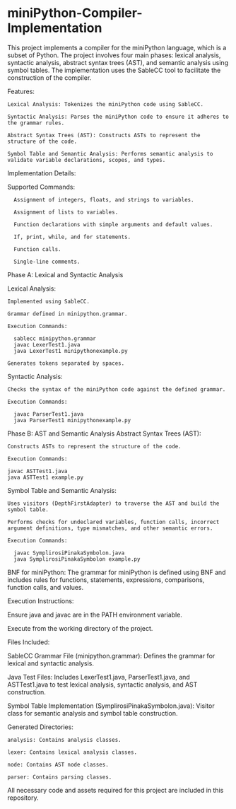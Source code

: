 # miniPython-Compiler-Implementation
This project implements a compiler for the miniPython language, which is a subset of Python. The project involves four main phases: lexical analysis, syntactic analysis, abstract syntax trees (AST), and semantic analysis using symbol tables. The implementation uses the SableCC tool to facilitate the construction of the compiler.

Features:

    Lexical Analysis: Tokenizes the miniPython code using SableCC.
    
    Syntactic Analysis: Parses the miniPython code to ensure it adheres to the grammar rules.
    
    Abstract Syntax Trees (AST): Constructs ASTs to represent the structure of the code.
    
    Symbol Table and Semantic Analysis: Performs semantic analysis to validate variable declarations, scopes, and types.

Implementation Details:

  Supported Commands:
  
      Assignment of integers, floats, and strings to variables.
      
      Assignment of lists to variables.
      
      Function declarations with simple arguments and default values.
      
      If, print, while, and for statements.
      
      Function calls.
      
      Single-line comments.

Phase A: Lexical and Syntactic Analysis

  Lexical Analysis:

    Implemented using SableCC.
    
    Grammar defined in minipython.grammar.
    
    Execution Commands:

      sablecc minipython.grammar
      javac LexerTest1.java
      java LexerTest1 minipythonexample.py
      
    Generates tokens separated by spaces.

  Syntactic Analysis:

    Checks the syntax of the miniPython code against the defined grammar.

    Execution Commands:
  
      javac ParserTest1.java
      java ParserTest1 minipythonexample.py

      
Phase B: AST and Semantic Analysis
  Abstract Syntax Trees (AST):
  
    Constructs ASTs to represent the structure of the code.
    
    Execution Commands:
    
    javac ASTTest1.java
    java ASTTest1 example.py
    
  Symbol Table and Semantic Analysis:
  
    Uses visitors (DepthFirstAdapter) to traverse the AST and build the symbol table.
    
    Performs checks for undeclared variables, function calls, incorrect argument definitions, type mismatches, and other semantic errors.
    
    Execution Commands:
    
      javac SymplirosiPinakaSymbolon.java
      java SymplirosiPinakaSymbolon example.py


BNF for miniPython: The grammar for miniPython is defined using BNF and includes rules for functions, statements, expressions, comparisons, function calls, and values.

Execution Instructions:

  Ensure java and javac are in the PATH environment variable.
  
  Execute from the working directory of the project.

Files Included:

  SableCC Grammar File (minipython.grammar): Defines the grammar for lexical and syntactic analysis.
  
  Java Test Files: Includes LexerTest1.java, ParserTest1.java, and ASTTest1.java to test lexical analysis, syntactic analysis, and AST construction.
  
  Symbol Table Implementation (SymplirosiPinakaSymbolon.java): Visitor class for semantic analysis and symbol table construction.
  
  Generated Directories:

    analysis: Contains analysis classes.
    
    lexer: Contains lexical analysis classes.
    
    node: Contains AST node classes.
    
    parser: Contains parsing classes.


All necessary code and assets required for this project are included in this repository.
